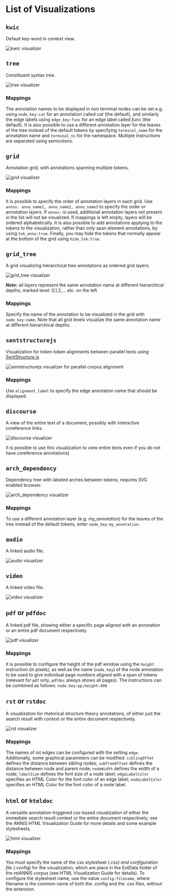 # List of Visualizations

## `kwic` 

Default key-word in context view.

![kwic visualizer](images/vis-kwic.png)

## `tree` 

Constituent syntax tree.

![tree visualizer](images/vis-tree.png)

### Mappings

The annotation names to be displayed in non terminal nodes can
be set e.g. using `node_key:cat` for an annotation called *cat* (the default),
and similarly the edge labels using `edge_key:func` for an edge label
called *func* (the default). 
It is also possible to use a different annotation
layer for the leaves of the tree instead of the default tokens by
specifying `terminal_name` for the annotation name and `terminal_ns` for
the namespace. Multiple instructions are separated using semicolons.

## `grid` 

Annotation grid, with annotations spanning multiple tokens.

![grid visualizer](images/vis-grid.png)

### Mappings

It is possible to specify the order of annotation layers in each grid.
Use `annos: anno_name1, anno_name2, anno_name3` to specify the
order or annotation layers. If `annos:` is used, additional annotation layers
not present in the list will not be visualized. If mappings is left empty,
layers will be ordered alphabetically. It is also possible to add
annotations applying to the tokens to the visualization, rather than only
span element annotations, by using `tok_anno:true`. Finally, you may
hide the tokens that normally appear at the bottom of the grid using
`hide_tok:true`.

## `grid_tree` 
    
A grid visualizing hierarchical tree annotations as ordered grid layers.

![grid_tree visualizer](images/vis-grid_tree.png)

***Note:***  all layers represent the same annotation name at different hierarchical depths, marked level: 0,1,2,... etc. on the left

### Mappings

Specify the name of the annotation to be visualized in the
grid with `node_key:name`. Note that all grid levels visualize the same
annotation name at different hierarchical depths.

## `sentstructurejs`

Visualization for token-token alignments between parallel
texts using [SentStructure.js](https://gitlab.cl.uzh.ch/sparcling/SentStructure.js)

![sentstructurejs visualizer for parallel corpus alignment](images/vis-sentstructurejs.png)

### Mappings

Use `alignment_label` to specify the edge annotation name that should be displayed.


## `discourse` 

A view of the entire text of a document, possibly with interactive coreference links.

![discourse visualizer](images/vis-discourse.png)

It is possible to use this visualization to view entire texts even if you do not have coreference annotations)

## `arch_dependency`

Dependency tree with labeled arches between tokens;
requires SVG enabled browser.

![arch_dependency visualizer](images/vis-arch_dependency.png)

### Mappings

To use a different annotation layer (e.g. *my_annotation*) for the leaves of the tree instead of the default tokens,
enter `node_key:my_annotation`.

## `audio`

A linked audio file.

![audio visualizer](images/vis-audio.png)

## `video`

A linked video file.

![video visualizer](images/vis-video.png)

## `pdf` or `pdfdoc`

A linked pdf file, showing either a specific page aligned
with an annotation or an entire pdf document respectively.

![pdf visualizer](images/vis-pdf.png)

### Mappings

It is possible to configure the height of the pdf window
using the `height` instruction (in pixels), as well as the name (`node_key`)
of the node annotation to be used to give individual page numbers
aligned with a span of tokens (relevant for `pdf` only, `pdfdoc` always
shows all pages). The instructions can be combined as follows:
`node_key:pp;height:400`

## `rst` or `rstdoc`

A visualization for rhetorical structure theory annotations,
of either just the search result with context or the entire document
respectively.

![rst visualizer](images/vis-rst.png)

### Mappings

The names of rst edges can be configured with the setting
`edge`. Additionally, some graphical parameters can be modified:
`siblingOffet` defines the distance between sibling nodes; `subTreeOffset`
defines the distance between node and parent node; `nodeWidth` defines
the width of a node; `labelSize` defines the font size of a node label;
`edgeLabelColor` specifies an HTML Color for the font color of an edge
label; `nodeLabelColor` specifies an HTML Color for the font color of a
node label.

## `html` or `htmldoc` 

A versatile annotation-triggered css-based visualization
of either the immediate search result context or the entire document
respectively; see the ANNIS HTML Visualization Guide for more
details and some example stylesheets.

![html visualizer](images/vis-html.png)

### Mappings

You must specify the name of the css stylesheet (*.css)
and configuration file (*.config) for the visualization, which are place in
the ExtData folder of the relANNIS corpus (see HTML Visualization
Guide for details). To configure the stylesheet name, use the value
`config:filename`, where filename is the common name of both
the .config and the .css files, without the extension.